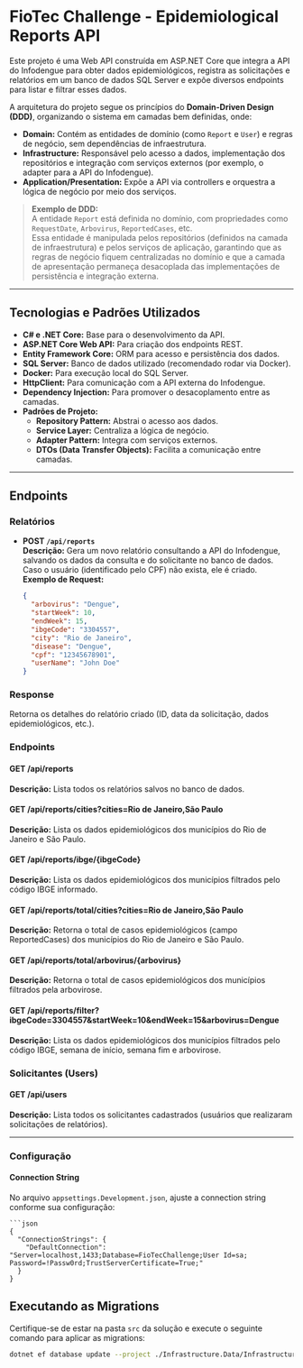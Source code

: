 # FioTec Challenge - Epidemiological Reports API

Este projeto é uma Web API construída em ASP.NET Core que integra a API do Infodengue para obter dados epidemiológicos, registra as solicitações e relatórios em um banco de dados SQL Server e expõe diversos endpoints para listar e filtrar esses dados. 

A arquitetura do projeto segue os princípios do **Domain-Driven Design (DDD)**, organizando o sistema em camadas bem definidas, onde: 

- **Domain:** Contém as entidades de domínio (como `Report` e `User`) e regras de negócio, sem dependências de infraestrutura.
- **Infrastructure:** Responsável pelo acesso a dados, implementação dos repositórios e integração com serviços externos (por exemplo, o adapter para a API do Infodengue).
- **Application/Presentation:** Expõe a API via controllers e orquestra a lógica de negócio por meio dos serviços.

> **Exemplo de DDD:**  
> A entidade `Report` está definida no domínio, com propriedades como `RequestDate`, `Arbovirus`, `ReportedCases`, etc.  
> Essa entidade é manipulada pelos repositórios (definidos na camada de infraestrutura) e pelos serviços de aplicação, garantindo que as regras de negócio fiquem centralizadas no domínio e que a camada de apresentação permaneça desacoplada das implementações de persistência e integração externa.

---

## Tecnologias e Padrões Utilizados

- **C# e .NET Core:** Base para o desenvolvimento da API.
- **ASP.NET Core Web API:** Para criação dos endpoints REST.
- **Entity Framework Core:** ORM para acesso e persistência dos dados.
- **SQL Server:** Banco de dados utilizado (recomendado rodar via Docker).
- **Docker:** Para execução local do SQL Server.
- **HttpClient:** Para comunicação com a API externa do Infodengue.
- **Dependency Injection:** Para promover o desacoplamento entre as camadas.
- **Padrões de Projeto:**  
  - **Repository Pattern:** Abstrai o acesso aos dados.
  - **Service Layer:** Centraliza a lógica de negócio.
  - **Adapter Pattern:** Integra com serviços externos.
  - **DTOs (Data Transfer Objects):** Facilita a comunicação entre camadas.

---

## Endpoints

### Relatórios

- **POST `/api/reports`**  
  **Descrição:** Gera um novo relatório consultando a API do Infodengue, salvando os dados da consulta e do solicitante no banco de dados. Caso o usuário (identificado pelo CPF) não exista, ele é criado.  
  **Exemplo de Request:**
  ```json
  {
    "arbovirus": "Dengue",
    "startWeek": 10,
    "endWeek": 15,
    "ibgeCode": "3304557",
    "city": "Rio de Janeiro",
    "disease": "Dengue",
    "cpf": "12345678901",
    "userName": "John Doe"
  }

### Response
Retorna os detalhes do relatório criado (ID, data da solicitação, dados epidemiológicos, etc.).

### Endpoints

#### GET /api/reports
**Descrição:** Lista todos os relatórios salvos no banco de dados.

#### GET /api/reports/cities?cities=Rio de Janeiro,São Paulo
**Descrição:** Lista os dados epidemiológicos dos municípios do Rio de Janeiro e São Paulo.

#### GET /api/reports/ibge/{ibgeCode}
**Descrição:** Lista os dados epidemiológicos dos municípios filtrados pelo código IBGE informado.

#### GET /api/reports/total/cities?cities=Rio de Janeiro,São Paulo
**Descrição:** Retorna o total de casos epidemiológicos (campo ReportedCases) dos municípios do Rio de Janeiro e São Paulo.

#### GET /api/reports/total/arbovirus/{arbovirus}
**Descrição:** Retorna o total de casos epidemiológicos dos municípios filtrados pela arbovirose.

#### GET /api/reports/filter?ibgeCode=3304557&startWeek=10&endWeek=15&arbovirus=Dengue
**Descrição:** Lista os dados epidemiológicos dos municípios filtrados pelo código IBGE, semana de início, semana fim e arbovirose.

### Solicitantes (Users)

#### GET /api/users
**Descrição:** Lista todos os solicitantes cadastrados (usuários que realizaram solicitações de relatórios).

---

### Configuração

#### Connection String

No arquivo `appsettings.Development.json`, ajuste a connection string conforme sua configuração:

    ```json
    {
      "ConnectionStrings": {
        "DefaultConnection": "Server=localhost,1433;Database=FioTecChallenge;User Id=sa;    Password=!Passw0rd;TrustServerCertificate=True;"
      }
    }


## Executando as Migrations

Certifique-se de estar na pasta `src` da solução e execute o seguinte comando para aplicar as migrations:

```bash
dotnet ef database update --project ./Infrastructure.Data/Infrastructure.Data.csproj --startup-project ./Presentation.Application/Presentation.Application.csproj --context AppDbContext
